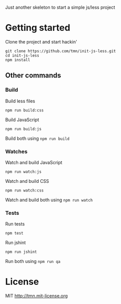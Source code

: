Just another skeleton to start a simple js/less project

# Getting started

Clone the project and start hackin'

    git clone https://github.com/tmn/init-js-less.git
    cd init-js-less
    npm install

## Other commands


### Build

Build less files

    npm run build:css

Build JavaScript

    npm run build:js

Build both using `npm run build`


### Watches

Watch and build JavaScript

    npm run watch:js

Watch and build CSS

    npm run watch:css

Watch and build both using `npm run watch`


### Tests

Run tests

    npm test

Run jshint

    npm run jshint

Run both using `npm run qa`



# License

MIT http://tmn.mit-license.org
